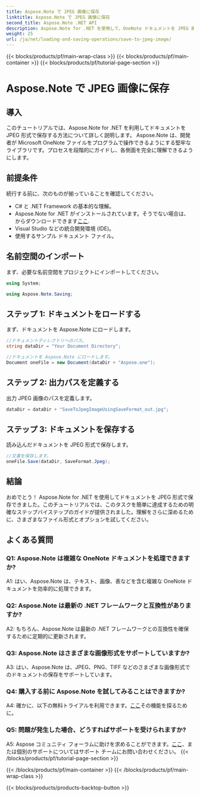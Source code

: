 ```yaml
---
title: Aspose.Note で JPEG 画像に保存
linktitle: Aspose.Note で JPEG 画像に保存
second_title: Aspose.Note .NET API
description: Aspose.Note for .NET を使用して、OneNote ドキュメントを JPEG 画像に簡単に保存する方法を学びます。ステップバイステップのガイドが含まれています。
weight: 25
url: /ja/net/loading-and-saving-operations/save-to-jpeg-image/
---
```


{{< blocks/products/pf/main-wrap-class >}}
{{< blocks/products/pf/main-container >}}
{{< blocks/products/pf/tutorial-page-section >}}

# Aspose.Note で JPEG 画像に保存

## 導入

このチュートリアルでは、Aspose.Note for .NET を利用してドキュメントを JPEG 形式で保存する方法について詳しく説明します。 Aspose.Note は、開発者が Microsoft OneNote ファイルをプログラムで操作できるようにする堅牢なライブラリです。プロセスを段階的にガイドし、各側面を完全に理解できるようにします。

## 前提条件

続行する前に、次のものが揃っていることを確認してください。
- C# と .NET Framework の基本的な理解。
- Aspose.Note for .NET がインストールされています。そうでない場合は、からダウンロードできます[ここ](https://releases.aspose.com/note/net/).
- Visual Studio などの統合開発環境 (IDE)。
- 使用するサンプル ドキュメント ファイル。

## 名前空間のインポート

まず、必要な名前空間をプロジェクトにインポートしてください。

```csharp
using System;

using Aspose.Note.Saving;
```

## ステップ 1: ドキュメントをロードする

まず、ドキュメントを Aspose.Note にロードします。

```csharp
//ドキュメントディレクトリへのパス。
string dataDir = "Your Document Directory";

//ドキュメントを Aspose.Note にロードします。
Document oneFile = new Document(dataDir + "Aspose.one");
```

## ステップ 2: 出力パスを定義する

出力 JPEG 画像のパスを定義します。

```csharp
dataDir = dataDir + "SaveToJpegImageUsingSaveFormat_out.jpg";
```

## ステップ 3: ドキュメントを保存する

読み込んだドキュメントを JPEG 形式で保存します。

```csharp
//文書を保存します。
oneFile.Save(dataDir, SaveFormat.Jpeg);
```

## 結論

おめでとう！ Aspose.Note for .NET を使用してドキュメントを JPEG 形式で保存できました。このチュートリアルでは、このタスクを簡単に達成するための明確なステップバイステップのガイドが提供されました。理解をさらに深めるために、さまざまなファイル形式とオプションを試してください。

## よくある質問

### Q1: Aspose.Note は複雑な OneNote ドキュメントを処理できますか?

A1: はい、Aspose.Note は、テキスト、画像、表などを含む複雑な OneNote ドキュメントを効率的に処理できます。

### Q2: Aspose.Note は最新の .NET フレームワークと互換性がありますか?

A2: もちろん、Aspose.Note は最新の .NET フレームワークとの互換性を確保するために定期的に更新されます。

### Q3: Aspose.Note はさまざまな画像形式をサポートしていますか?

A3: はい、Aspose.Note は、JPEG、PNG、TIFF などのさまざまな画像形式でのドキュメントの保存をサポートしています。

### Q4: 購入する前に Aspose.Note を試してみることはできますか?

 A4: 確かに、以下の無料トライアルを利用できます。[ここ](https://releases.aspose.com/)その機能を探るために。

### Q5: 問題が発生した場合、どうすればサポートを受けられますか?

 A5: Aspose コミュニティ フォーラムに助けを求めることができます。[ここ](https://forum.aspose.com/c/note/28)、または個別のサポートについてはサポート チームにお問い合わせください。
{{< /blocks/products/pf/tutorial-page-section >}}

{{< /blocks/products/pf/main-container >}}
{{< /blocks/products/pf/main-wrap-class >}}

{{< blocks/products/products-backtop-button >}}
